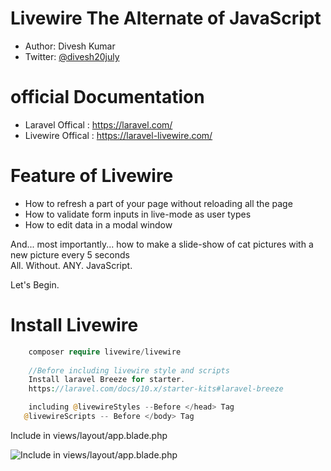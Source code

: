 # Livewire The Alternate of JavaScript

* Author: Divesh Kumar
* Twitter: [@divesh20july](https://twitter.com/divesh20july)

# official Documentation
* Laravel Offical : https://laravel.com/
* Livewire Offical : https://laravel-livewire.com/

# Feature of Livewire
* How to refresh a part of your page without reloading all the page
* How to validate form inputs in live-mode as user types
* How to edit data in a modal window

And... most importantly... how to make a slide-show of cat pictures with a new picture every 5 seconds \
All. Without. ANY. JavaScript.

Let's Begin.

# Install Livewire

```php
    composer require livewire/livewire
    
    //Before including livewire style and scripts
    Install laravel Breeze for starter.
    https://laravel.com/docs/10.x/starter-kits#laravel-breeze

    including @livewireStyles --Before </head> Tag
   @livewireScripts -- Before </body> Tag
```
Include in views/layout/app.blade.php

![Include in views/layout/app.blade.php](C:\Users\DIVESH\Desktop\image1.png)

